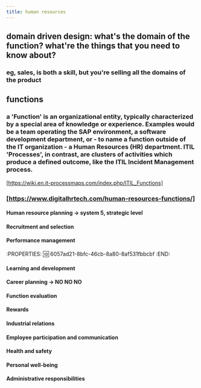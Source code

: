 ```yaml
---
title: human resources
---
```


## domain driven design: what's the domain of the function? what're the things that you need to know about?
### eg, sales, is both a skill, but you're selling all the domains of the product
## functions
### a 'Function' is an organizational entity, typically characterized by a special area of knowledge or experience. Examples would be a team operating the SAP environment, a software development department, or - to name a function outside of the IT organization - a Human Resources (HR) department. ITIL 'Processes', in contrast, are clusters of activities which produce a defined outcome, like the ITIL Incident Management process.
[https://wiki.en.it-processmaps.com/index.php/ITIL_Functions]
### [https://www.digitalhrtech.com/human-resources-functions/]
#### Human resource planning -> system 5, strategic level
#### Recruitment and selection
#### Performance management
:PROPERTIES:
:id: 6057ad21-8bfc-46cb-8a80-8af531fbbcbf
:END:
#### Learning and development
#### Career planning -> NO NO NO
#### Function evaluation
#### Rewards
#### Industrial relations
#### Employee participation and communication
#### Health and safety
#### Personal well-being
#### Administrative responsibilities
###

